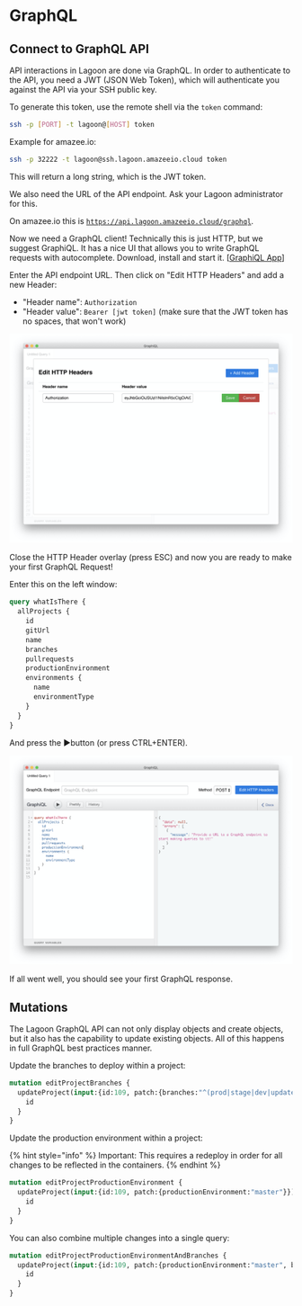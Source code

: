 # GraphQL

## Connect to GraphQL API

API interactions in Lagoon are done via GraphQL. In order to authenticate to the API, you need a JWT \(JSON Web Token\), which will authenticate you against the API via your SSH public key.

To generate this token, use the remote shell via the `token` command:

```bash
ssh -p [PORT] -t lagoon@[HOST] token
```

Example for amazee.io:

```bash
ssh -p 32222 -t lagoon@ssh.lagoon.amazeeio.cloud token
```

This will return a long string, which is the JWT token.

We also need the URL of the API endpoint. Ask your Lagoon administrator for this.

On amazee.io this is [`https://api.lagoon.amazeeio.cloud/graphql`](https://api.lagoon.amazeeio.cloud/graphql).

Now we need a GraphQL client! Technically this is just HTTP, but we suggest GraphiQL. It has a nice UI that allows you to write GraphQL requests with autocomplete. Download, install and start it. \[[GraphiQL App](https://github.com/skevy/graphiql-app)\]

Enter the API endpoint URL. Then click on "Edit HTTP Headers" and add a new Header:

* "Header name": `Authorization`
* "Header value": `Bearer [jwt token]` \(make sure that the JWT token has no spaces, that won't work\)

![Editing HTTP Headers in the GraphiQL UI.](../.gitbook/assets/graphiql-2020-01-29-18-05-54.png)

Close the HTTP Header overlay \(press ESC\) and now you are ready to make your first GraphQL Request!

Enter this on the left window:

```graphql
query whatIsThere {
  allProjects {
    id
    gitUrl
    name
    branches
    pullrequests
    productionEnvironment
    environments {
      name
      environmentType
    }
  }
}
```

And press the ▶️button \(or press CTRL+ENTER\).

![Entering a query in the GraphiQL UI.](../.gitbook/assets/graphiql-2020-01-29-18-07-28.png)

If all went well, you should see your first GraphQL response.

## Mutations

The Lagoon GraphQL API can not only display objects and create objects, but it also has the capability to update existing objects. All of this happens in full GraphQL best practices manner.

Update the branches to deploy within a project:

```graphql
mutation editProjectBranches {
  updateProject(input:{id:109, patch:{branches:"^(prod|stage|dev|update)$"}}) {
    id
  }
}
```

Update the production environment within a project:

{% hint style="info" %}
Important: This requires a redeploy in order for all changes to be reflected in the containers.
{% endhint %}

```graphql
mutation editProjectProductionEnvironment {
  updateProject(input:{id:109, patch:{productionEnvironment:"master"}}) {
    id
  }
}
```

You can also combine multiple changes into a single query:

```graphql
mutation editProjectProductionEnvironmentAndBranches {
  updateProject(input:{id:109, patch:{productionEnvironment:"master", branches:"^(prod|stage|dev|update)$"}}) {
    id
  }
}
```

